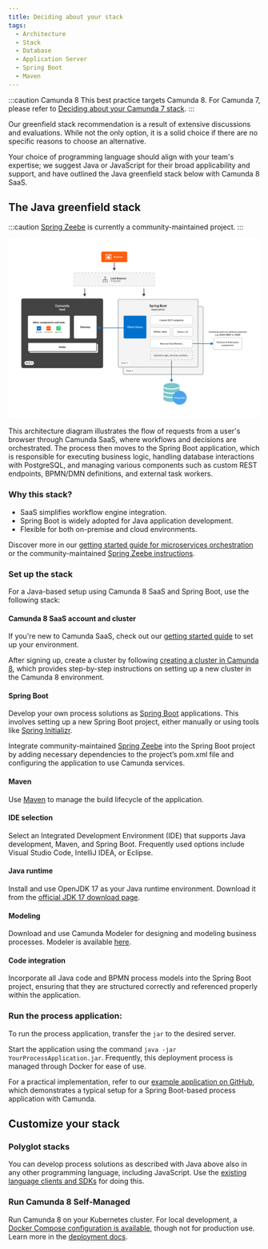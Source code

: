 ```yaml
---
title: Deciding about your stack
tags:
  - Architecture
  - Stack
  - Database
  - Application Server
  - Spring Boot
  - Maven
---
```


:::caution Camunda 8
This best practice targets Camunda 8. For Camunda 7, please refer to [Deciding about your Camunda 7 stack](../deciding-about-your-stack-c7/).
:::

Our greenfield stack recommendation is a result of extensive discussions and evaluations. While not the only option, it is a solid choice if there are no specific reasons to choose an alternative.

Your choice of programming language should align with your team's expertise; we suggest Java or JavaScript for their broad applicability and support, and have outlined the Java greenfield stack below with Camunda 8 SaaS.

## The Java greenfield stack

:::caution
[Spring Zeebe](https://github.com/camunda-community-hub/spring-zeebe) is currently a community-maintained project.
:::

![greenfield stack architecture diagram](deciding-about-your-stack-assets/greenfield-architecture.png)

This architecture diagram illustrates the flow of requests from a user's browser through Camunda SaaS, where workflows and decisions are orchestrated. The process then moves to the Spring Boot application, which is responsible for executing business logic, handling database interactions with PostgreSQL, and managing various components such as custom REST endpoints, BPMN/DMN definitions, and external task workers.

### Why this stack?

- SaaS simplifies workflow engine integration.
- Spring Boot is widely adopted for Java application development.
- Flexible for both on-premise and cloud environments.

Discover more in our [getting started guide for microservices orchestration](/guides/getting-started-orchestrate-microservices.md) or the community-maintained [Spring Zeebe instructions](https://github.com/camunda-community-hub/spring-zeebe).

### Set up the stack

For a Java-based setup using Camunda 8 SaaS and Spring Boot, use the following stack:

#### Camunda 8 SaaS account and cluster

If you're new to Camunda SaaS, check out our [getting started guide](/guides/introduction-to-camunda-8.md#getting-started) to set up your environment.

After signing up, create a cluster by following [creating a cluster in Camunda 8](/guides/create-cluster.md), which provides step-by-step instructions on setting up a new cluster in the Camunda 8 environment.

#### Spring Boot

Develop your own process solutions as [Spring Boot](https://spring.io/projects/spring-boot) applications. This involves setting up a new Spring Boot project, either manually or using tools like [Spring Initializr](https://start.spring.io/).

Integrate community-maintained [Spring Zeebe](https://github.com/camunda-community-hub/spring-zeebe) into the Spring Boot project by adding necessary dependencies to the project’s pom.xml file and configuring the application to use Camunda services.

#### Maven

Use [Maven](https://maven.apache.org/) to manage the build lifecycle of the application.

#### IDE selection

Select an Integrated Development Environment (IDE) that supports Java development, Maven, and Spring Boot. Frequently used options include Visual Studio Code, IntelliJ IDEA, or Eclipse.

#### Java runtime

Install and use OpenJDK 17 as your Java runtime environment. Download it from the [official JDK 17 download page](https://jdk.java.net/17/).

#### Modeling

Download and use Camunda Modeler for designing and modeling business processes. Modeler is available [here](https://camunda.org/download/modeler/).

#### Code integration

Incorporate all Java code and BPMN process models into the Spring Boot project, ensuring that they are structured correctly and referenced properly within the application.

### Run the process application:

To run the process application, transfer the `jar` to the desired server.

Start the application using the command `java -jar YourProcessApplication.jar`. Frequently, this deployment process is managed through Docker for ease of use.

For a practical implementation, refer to our [example application on GitHub](https://github.com/camunda-community-hub/camunda-cloud-examples/tree/main/twitter-review-java-springboot), which demonstrates a typical setup for a Spring Boot-based process application with Camunda.

<!-- This should be moved from the Community Hub -->

## Customize your stack

### Polyglot stacks

You can develop process solutions as described with Java above also in any other programming language, including JavaScript. Use the [existing language clients and SDKs](/apis-tools/working-with-apis-tools.md) for doing this.

### Run Camunda 8 Self-Managed

Run Camunda 8 on your Kubernetes cluster. For local development, a [Docker Compose configuration is available](/self-managed/setup/deploy/other/docker.md), though not for production use. Learn more in the [deployment docs](/self-managed/setup/install.md).

